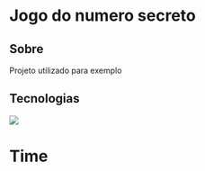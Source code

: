 <h1>Jogo do numero secreto</h1>

<h2>Sobre</h2>

<p>Projeto utilizado para exemplo</p>

## Tecnologias
<div>
  <img src="https://img.shields.io/badge/HTML-239120?style=for-the-badge&logo=html5&logoColor=white" >
</div>

# Time
